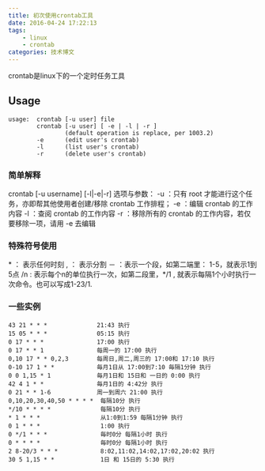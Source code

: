 ```yaml
---
title: 初次使用crontab工具
date: 2016-04-24 17:22:13
tags:
    - linux
    - crontab
categories: 技术博文
---
```

<!-- Date: 2016-04-23 -->
crontab是linux下的一个定时任务工具

## Usage
```
usage:  crontab [-u user] file
        crontab [-u user] [ -e | -l | -r ]
                (default operation is replace, per 1003.2)
        -e      (edit user's crontab)
        -l      (list user's crontab)
        -r      (delete user's crontab)
```
<!-- more -->
### 简单解释
crontab [-u username] [-l|-e|-r]
选项与参数：
-u  ：只有 root 才能进行这个任务，亦即帮其他使用者创建/移除 crontab 工作排程；
-e  ：编辑 crontab 的工作内容
-l  ：查阅 crontab 的工作内容
-r  ：移除所有的 crontab 的工作内容，若仅要移除一项，请用 -e 去编辑

### 特殊符号使用
\* ： 表示任何时刻
, ： 表示分割
－ ：表示一个段，如第二端里： 1-5，就表示1到5点
/n : 表示每个n的单位执行一次，如第二段里，\*/1 , 就表示每隔1个小时执行一次命令。也可以写成1-23/1.

### 一些实例
```
43 21 * * *              21:43 执行
15 05 * * *              05:15 执行
0 17 * * *               17:00 执行
0 17 * * 1               每周一的 17:00 执行
0,10 17 * * 0,2,3        每周日,周二,周三的 17:00和 17:10 执行
0-10 17 1 * *            毎月1日从 17:00到7:10 毎隔1分钟 执行
0 0 1,15 * 1             毎月1日和 15日和 一日的 0:00 执行
42 4 1 * *               毎月1日的 4:42分 执行
0 21 * * 1-6             周一到周六 21:00 执行
0,10,20,30,40,50 * * * *  每隔10分 执行
*/10 * * * *              每隔10分 执行
* 1 * * *                 从1:0到1:59 每隔1分钟 执行
0 1 * * *                 1:00 执行
0 */1 * * *               毎时0分 每隔1小时 执行
0 * * * *                 毎时0分 每隔1小时 执行
2 8-20/3 * * *            8:02,11:02,14:02,17:02,20:02 执行
30 5 1,15 * *             1日 和 15日的 5:30 执行
```
